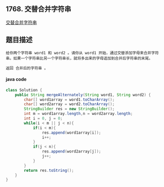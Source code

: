 ## 1768. 交替合并字符串

[交替合并字符串](https://leetcode.cn/problems/merge-strings-alternately/)



## 题目描述

```
给你两个字符串 word1 和 word2 。请你从 word1 开始，通过交替添加字母来合并字符串。如果一个字符串比另一个字符串长，就将多出来的字母追加到合并后字符串的末尾。

返回 合并后的字符串 。
```



#### java code

```java
class Solution {
    public String mergeAlternately(String word1, String word2) {
        char[] word1array = word1.toCharArray();
        char[] word2array = word2.toCharArray();
        StringBuilder res = new StringBuilder();
        int m = word1array.length,n = word2array.length;
        int i = 0, j = 0;
        while(i < m || j < n){
            if(i < m){
                res.append(word1array[i]);
                i++;
            }
            if(j < n){
                res.append(word2array[j]);
                j++;
            }
        }
        return res.toString();
    }
}
```

